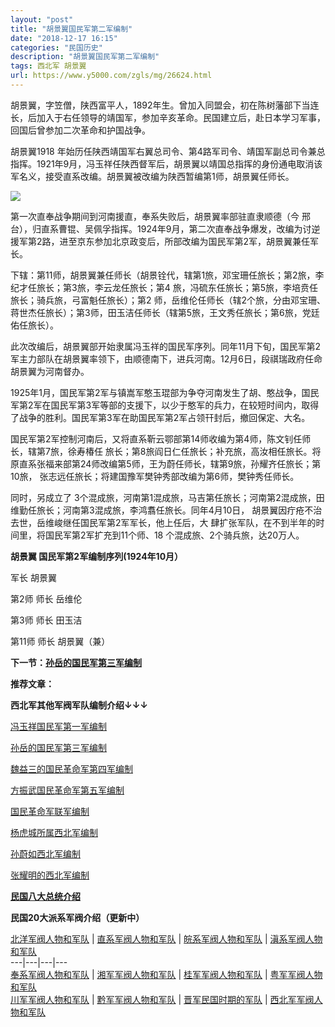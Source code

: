 ```yaml
---
layout: "post"
title: "胡景翼国民军第二军编制"
date: "2018-12-17 16:15"
categories: "民国历史"
description: "胡景翼国民军第二军编制"
tags: 西北军 胡景翼
url: https://www.y5000.com/zgls/mg/26624.html
---
```






胡景翼，字笠僧，陕西富平人，1892年生。曾加入同盟会，初在陈树藩部下当连长，后加入于右任领导的靖国军，参加辛亥革命。民国建立后，赴日本学习军事，回国后曾参加二次革命和护国战争。

胡景翼1918
年始历任陕西靖国军右翼总司令、第4路军司令、靖国军副总司令兼总指挥。1921年9月，冯玉祥任陕西督军后，胡景翼以靖国总指挥的身份通电取消该军名义，接受直系改编。胡景翼被改编为陕西暂编第1师，胡景翼任师长。

![](https://img.y5000.com/uploads/allimg/171211/8-1G2111H541S7.jpg)

第一次直奉战争期间到河南援直，奉系失败后，胡景翼率部驻直隶顺德（今
邢台），归直系曹锟、吴佩孚指挥。1924年9月，第二次直奉战争爆发，改编为讨逆援军第2路，进至京东参加北京政变后，所部改编为国民军第2军，胡景翼兼任军长。

下辖：第11师，胡景翼兼任师长（胡景铨代，辖第1旅，邓宝珊任旅长；第2旅，李纪才任旅长；第3旅，李云龙任旅长；第4
旅，冯硫东任旅长；第5旅，李培贲任旅长；骑兵旅，弓富魁任旅长）；第2
师，岳维伦任师长（辖2个旅，分由邓宝珊、蒋世杰任旅长）；第3师，田玉洁任师长（辖第5旅，王文秀任旅长；第6旅，党廷佑任旅长）。

此次改编后，胡景翼部开始隶属冯玉祥的国民军序列。同年11月下旬，国民军第2军主力部队在胡景翼率领下，由顺德南下，进兵河南。12月6日，段祺瑞政府任命胡景翼为河南督办。

1925年1月，国民军第2军与镇嵩军憨玉琨部为争夺河南发生了胡、憨战争，国民军第2军在国民军第3军等部的支援下，以少于憨军的兵力，在较短时间内，取得了战争的胜利。国民军第3军在助国民军第2军占领幵封后，撤回保定、大名。

国民军第2军控制河南后，又将直系靳云鄂部第14师收编为第4师，陈文钊任师长，辖第7旅，徐寿椿任
旅长；第8旅阎日仁任旅长；补充旅，高汝相任旅长。将原直系张福来部第24师改编第5师，王为蔚任师长，辖第9旅，孙耀齐任旅长；第10旅，
张志远任旅长；将建国豫军樊钟秀部改编为第6师，樊钟秀任师长。

同时，另成立了 3个混成旅，河南第1混成旅，马吉第任旅长；河南第2混成旅，田维勤任旅长；河南第3混成旅，李鸿翥任旅长。同年4月10日，
胡景翼因疔疮不治去世，岳维峻继任国民军第2军军长，他上任后，大 肆扩张军队，在不到半年的时间里，将国民军第2军扩充到11个师、18
个混成旅、2个骑兵旅，达20万人。

**胡景翼 国民军第2军编制序列(1924年10月）**

军长 胡景翼

第2师 师长 岳维伦

第3师 师长 田玉洁

第11师 师长 胡景翼（兼）

**下一节：[孙岳的国民军第三军编制](https://www.y5000.com/zgls/mg/26625.html)**

**推荐文章：**

**西北军其他军阀军队编制介绍↓↓↓**

[冯玉祥国民军第一军编制](https://www.y5000.com/zgls/mg/26622.html)

[ 孙岳的国民军第三军编制](https://www.y5000.com/zgls/mg/26625.html)

[魏益三的国民革命军第四军编制](https://www.y5000.com/zgls/mg/26627.html)

[方振武国民革命军第五军编制](https://www.y5000.com/zgls/mg/26628.html)

[国民革命军联军编制](https://www.y5000.com/zgls/mg/26629.html)

[杨虎城所属西北军编制](https://www.y5000.com/zgls/mg/26630.html)

[孙蔚如西北军编制](https://www.y5000.com/zgls/mg/26631.html)

[张耀明的西北军编制](https://www.y5000.com/zgls/mg/26632.html)

**[民国八大总统介绍](https://www.y5000.com/zgls/mrzj/26536.html)**

**民国20大派系军阀介绍（更新中）**

[ 北洋军阀人物和军队](https://www.y5000.com/zgls/mrzj/26568.html) |
[直系军阀人物和军队](https://www.y5000.com/zgls/mrzj/26575.html) |
[皖系军阀人物和军队](https://www.y5000.com/zgls/mrzj/26571.html) |
[滇系军阀人物和军队](https://www.y5000.com/zgls/mrzj/26581.html)  
---|---|---|---  
[奉系军阀人物和军队](https://www.y5000.com/zgls/mrzj/26579.html) |
[湘军军阀人物和军队](https://www.y5000.com/zgls/mrzj/26593.html) |
[桂军军阀人物和军队](https://www.y5000.com/zgls/mg/26600.html) |
[粤军军阀人物和军队](https://www.y5000.com/zgls/mg/26605.html)  
[川军军阀人物和军队](https://www.y5000.com/zgls/mrzj/26585.html) |
[黔军军阀人物和军队](https://www.y5000.com/zgls/mg/26608.html) |
[晋军民国时期的军队](https://www.y5000.com/zgls/mg/26610.html) |
[西北军军阀人物和军队](https://www.y5000.com/zgls/mg/26635.html)
